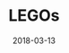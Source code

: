 ---
layout: default
category: ktane
project_group: "Keep Talking and Nobody Explodes"
title: "LEGOs"
source_url: https://github.com/ZekNikZ/KTANE_LEGO
project_url_text: "Steam Workshop"
project_url: http://steamcommunity.com/sharedfiles/filedetails/?id=1330441838
date: 2018-03-13
---